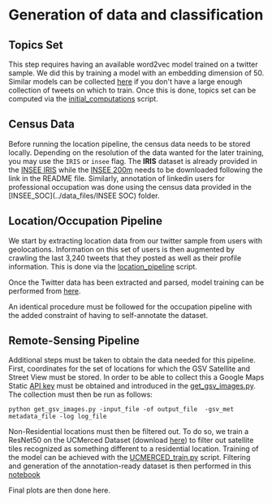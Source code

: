 # Generation of data and classification

## Topics Set
This step requires having an available word2vec model trained on a twitter sample. We did this by training a model with an embedding dimension of 50. Similar models can  be collected [here](http://fredericgodin.com/software/) if you don't have a large enough collection of tweets on which to train. Once this is done, topics set can be computed via the [initial_computations](../bash_scripts/initial_computations.sh) script.

## Census Data

Before running the location pipeline, the census data needs to be stored locally. Depending on the resolution of the data wanted for the later training, you may use the ``IRIS`` or ``insee`` flag. The __IRIS__ dataset is already provided in the [INSEE IRIS](../data_files/INSEE_IRIS) while the [INSEE 200m](../data_files/INSEE_200m) needs to be downloaded following the link in the README file. Similarly,  annotation of linkedin users for professional occupation was done using the census data provided in the [INSEE_SOC](../data_files/INSEE SOC) folder.

## Location/Occupation Pipeline

We start by extracting location data from our twitter sample from users with geolocations. Information on this set of users is then augmented by crawling the last 3,240 tweets that they posted as well as their profile information. 
This is done via the [location_pipeline](../bash_scripts/location_pipeline.sh) script. 

Once the Twitter data has been extracted and parsed, model training can be performed from [here](../python_scripts/location_pipeline.py).

An identical procedure must be followed for the occupation pipeline with the added constraint of having to self-annotate the dataset.

## Remote-Sensing Pipeline

Additional steps must be taken to obtain the data needed for this pipeline. First, coordinates for the set of locations for which the GSV Satellite and Street View must be stored. In order to be able to collect this a Google Maps Static [API key](https://developers.google.com/maps/documentation/javascript/get-api-key) must be obtained and introduced in the [get\_gsv\_images.py](../python_scripts/data_coll_process/get_gsv_images.py). The collection must then be run as follows:

``python get_gsv_images.py -input_file -of output_file  -gsv_met metadata_file -log log_file``

Non-Residential locations must then be filtered out. To do so, we train a ResNet50 on the UCMerced Dataset (download [here](http://weegee.vision.ucmerced.edu/datasets/landuse.html)) to filter out satellite tiles recognized as something different to a residential location. Training of the model can be achieved with the [UCMERCED_train.py](../python_scripts/data_coll_process/UCMERCED_train.py) script. Filtering and generation of the annotation-ready dataset is then performed in this [notebook](../ipynb_notebooks/Recognize_Residential_Areas.ipynb)

Final plots are then done here.
